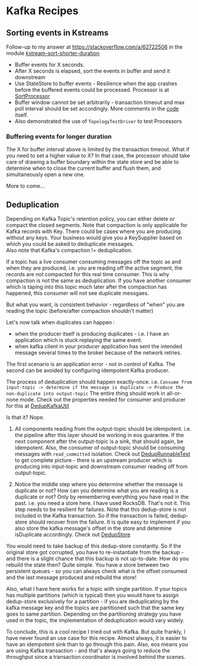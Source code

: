 # Kafka Recipes

## Sorting events in Kstreams

Follow-up to my answer at https://stackoverflow.com/a/62722506 in the module [kstream-sort-shorter-duration](/kstream-sort-shorter-duration) 

* Buffer events for X seconds.
* After X seconds is elapsed, sort the events in buffer and send it downstream
* Use StateStore to buffer events - Resilience when the app crashes before the buffered events could be processed. Processor is at [SortProcessor](kstream-sort-shorter-duration/src/main/java/com/foo/SortProcessor.java)
* Buffer window cannot be set arbitrarily - transaction timeout and max poll interval should be set accordingly. More comments in the [code](kstream-sort-shorter-duration/src/main/java/com/foo/App.java) itself.
* Also demonstrated the use of `TopologyTestDriver` to test Processors

### Buffering events for longer duration

The X for buffer interval above is limited by the transaction timeout. 
What if you need to set a higher value to X? 
In that case, the processor should take care of drawing a buffer boundary within the state store and be able to determine when to close the current buffer and flush them, and simultaneously open a new one.

More to come...


## Deduplication 

Depending on Kafka Topic's retention policy, you can either delete or compact the closed segments. 
Note that compaction is only applicable for Kafka records with Key. 
There could be cases where you are producing without any keys. 
Your business would give you a KeySupplier based on which you could be asked to deduplicate messages.  
Also note that Kafka's compaction != deduplication.

If a topic has a live consumer consuming messages off the topic as and when they are produced, i.e. you are reading off the active segment, the records are not compacted for this real time consumer. 
This is why compaction is not the same as deduplication. If you have another consumer which is taping into this topic much later after the compaction has happened, this consumer will not see duplicate messgaes. 

But what you want, is consistent behavior - regardless of "when" you are reading the topic (before/after compaction shouldn't matter) 

Let's now talk when duplicates can happen :
- when the producer itself is producing duplicates - i.e. I have an application which is stuck replaying the same event. 
- when kafka client in your producer application has sent the intended message several times to the broker because of the network retries. 

The first scenario is an application error - not in control of Kafka. The second can be avoided by configuring idempotent Kafka producer.

The process of deduplication should happen exactly-once. i.e.
`Consume from input-topic -> determine if the message is duplicate -> Produce the non-duplicate into output-topic` 
The entire thing should work in all-or-none mode. Check out the properties needed for consumer and producer for this at [DedupKafkaUtil](dedup/src/main/java/com/foo/dedup/DedupKafkaUtil.java)

Is that it? Nope.
1. All components reading from the output-topic should be idempotent. i.e. the pipeline after this layer should be working in eos guarantee. 
If the next component after the output-topic is a sink, that should again, be idempotent. 
Also, the consumer of output-topic should be consuming messages with `read_committed` isolation. 
Check out [DedupRunnableTest](dedup/src/test/java/com/foo/dedup/DedupRunnableTest.java) to get complete picture - there is an upstream producer which is producing into input-topic and downstream consumer reading off from output-topic.  

1. Notice the middle step where you determine whether the message is duplicate or not? 
How can you determine what you are reading is a duplicate or not? Only by remembering everything you have read in the past. i.e. you need a store here. I have used RocksDB.
That's not it. This step needs to be resilient for failures. Note that this dedup-store is not included in the Kafka transaction. 
So if the transaction is failed, dedup-store should recover from the failure. 
It is quite easy to implement if you also store the kafka message's offset in the store and determine isDuplicate accordingly. Check out [DedupStore](dedup/src/main/java/com/foo/dedup/DedupStore.java) 
 
You would need to take backup of this dedup-store constantly. So if the original store got corrupted, you have to re-instantiate from the backup - and there is a slight chance that this backup is not up-to-date. How do you rebuild the state then?
Quite simple. You have a store between two persistent queues - so you can always check what is the offset consumed and the last message produced and rebuild the store!

Also, what I have here works for a topic with single partition. If your topics has multiple partitions (which is typical) then you would have to assign dedup-store 
exclusively for a partition - if you are deduplicating by the kafka message key and the topics are partitioned such that the same key goes to same partition. 
Depending on the partitioning strategy you have used in the topic, the implementation of deduplication would vary widely.

To conclude, this is a cool recipe I tried out with Kafka. But quite frankly, I have never found an use case for this recipe. Almost always, it is easier to have an idempotent sink than to go through this pain. Also, eos means you are using Kafka transaction - 
and that's always going to reduce the throughput since a transaction coordinator is involved behind the scenes.     